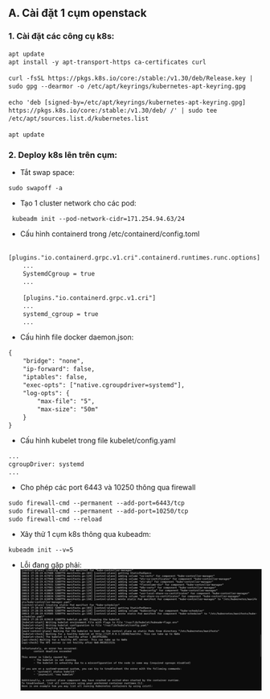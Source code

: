 ## A. Cài đặt 1 cụm openstack
### 1. Cài đặt các công cụ k8s:
```
apt update
apt install -y apt-transport-https ca-certificates curl

curl -fsSL https://pkgs.k8s.io/core:/stable:/v1.30/deb/Release.key | sudo gpg --dearmor -o /etc/apt/keyrings/kubernetes-apt-keyring.gpg

echo 'deb [signed-by=/etc/apt/keyrings/kubernetes-apt-keyring.gpg] https://pkgs.k8s.io/core:/stable:/v1.30/deb/ /' | sudo tee /etc/apt/sources.list.d/kubernetes.list

apt update
```
### 2. Deploy k8s lên trên cụm:
- Tắt swap space:
```
sudo swapoff -a
```

- Tạo 1 cluster network cho các pod:
```
 kubeadm init --pod-network-cidr=171.254.94.63/24
```
- Cấu hình containerd trong /etc/containerd/config.toml
```
    [plugins."io.containerd.grpc.v1.cri".containerd.runtimes.runc.options]
    ...
    SystemdCgroup = true
    ...

    [plugins."io.containerd.grpc.v1.cri"]
    ...
    systemd_cgroup = true
    ...
```
- Cấu hình file docker daemon.json:
```
{
    "bridge": "none",
    "ip-forward": false,
    "iptables": false,
    "exec-opts": ["native.cgroupdriver=systemd"],
    "log-opts": {
        "max-file": "5",
        "max-size": "50m"
    }
}
```
- Cấu hình kubelet trong file kubelet/config.yaml
```
...
cgroupDriver: systemd
...
```
- Cho phép các port 6443 và 10250 thông qua firewall
```
sudo firewall-cmd --permanent --add-port=6443/tcp
sudo firewall-cmd --permanent --add-port=10250/tcp
sudo firewall-cmd --reload
```
- Xây thử 1 cụm k8s thông qua kubeadm:
```
kubeadm init --v=5
```

- Lỗi đang gặp phải:
![alt text](../Picture/k8s-error-systemd.png)